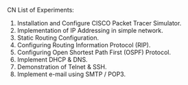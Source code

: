  CN
List of Experiments: 
1. Installation and Configure CISCO Packet Tracer Simulator. 
2. Implementation of IP Addressing in simple network. 
3. Static Routing Configuration. 
4. Configuring Routing Information Protocol (RIP). 
5. Configuring Open Shortest Path First (OSPF) Protocol. 
6. Implement DHCP & DNS. 
7. Demonstration of Telnet & SSH. 
8. Implement e-mail using SMTP / POP3. 
